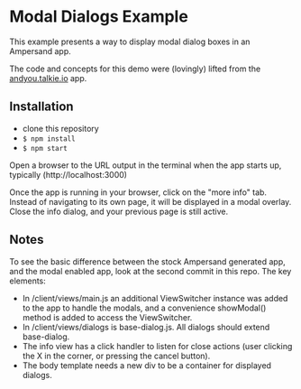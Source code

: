 # Modal Dialogs Example
This example presents a way to display modal dialog boxes in an Ampersand app.

The code and concepts for this demo were (lovingly) lifted from the [andyou.talkie.io](https://andyou.talky.io/) app.

## Installation

* clone this repository
* `$ npm install`
* `$ npm start`

Open a browser to the URL output in the terminal when the app starts up, typically (http://localhost:3000)

Once the app is running in your browser, click on the "more info" tab.  Instead of navigating to its own page, it will be displayed in a modal overlay.  Close the info dialog, and your previous page is still active.

## Notes
To see the basic difference between the stock Ampersand generated app, and the modal enabled app, look at the second commit in this repo.
The key elements:
* In /client/views/main.js an additional ViewSwitcher instance was added to the app to handle the modals, and a convenience showModal() method is added to access the ViewSwitcher. 
* In /client/views/dialogs is base-dialog.js.  All dialogs should extend base-dialog.  
* The info view has a click handler to listen for close actions (user clicking the X in the corner, or pressing the cancel button). 
* The body template needs a new div to be a container for displayed dialogs.